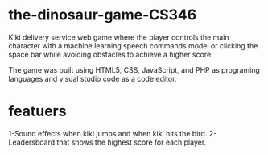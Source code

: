 # the-dinosaur-game-CS346
Kiki delivery service web game where the player controls the main character with a machine learning speech commands model or clicking the space bar while avoiding obstacles to achieve a higher score. 

The game was built using HTML5, CSS, JavaScript, and PHP as 
programing languages and visual studio code as a code editor. 

# featuers
1-Sound effects when kiki jumps and when kiki hits the bird.
2-Leadersboard that shows the highest score for each player.
